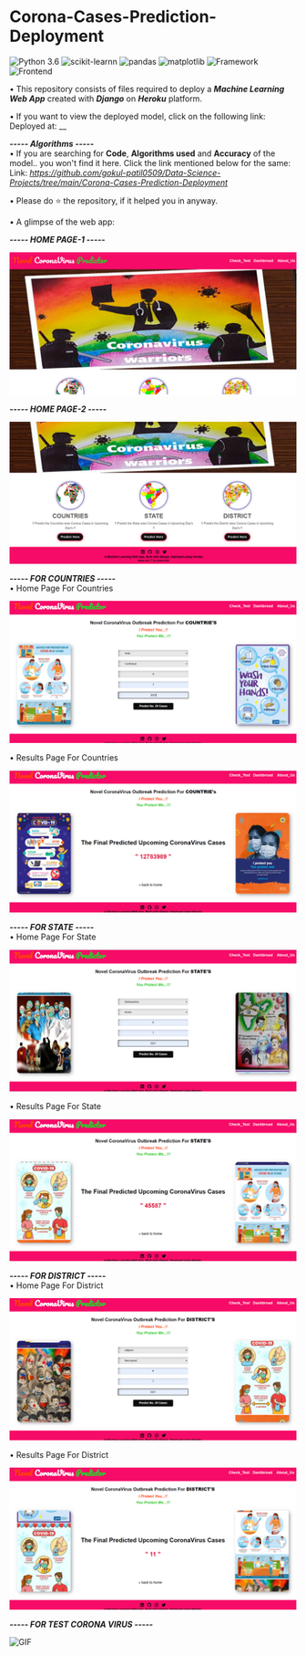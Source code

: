 # Corona-Cases-Prediction-Deployment

![Python 3.6](https://img.shields.io/badge/Python-3.6-brightgreen.svg) ![scikit-learnn](https://img.shields.io/badge/Library-Scikit_Learn-orange.svg) ![pandas](https://img.shields.io/badge/Library-Pandas-yellow.svg) ![matplotlib](https://img.shields.io/badge/Library-Matplotlib-orange.svg) ![Framework](https://img.shields.io/badge/Framework-Django-pink) ![Frontend](https://img.shields.io/badge/Frontend-HTML/CSS/JS-green)

• This repository consists of files required to deploy a ___Machine Learning Web App___ created with ___Django___ on ___Heroku___ platform.

• If you want to view the deployed model, click on the following link:<br />
Deployed at: __

_**----- Algorithms -----**_<br />
• If you are searching for __Code__, __Algorithms used__ and __Accuracy__ of the model.. you won't find it here. Click the link mentioned below for the same:<br />
Link: _https://github.com/gokul-patil0509/Data-Science-Projects/tree/main/Corona-Cases-Prediction-Deployment_

• Please do ⭐ the repository, if it helped you in anyway.

• A glimpse of the web app:

_**----- HOME PAGE-1 -----**_<br />

![Heroku-Error](readme_resources/Home_Page_1.png)

_**----- HOME PAGE-2 -----**_<br />

![Heroku-Error](readme_resources/Home_Page_2.png)

_**----- FOR COUNTRIES -----**_<br />
• Home Page For Countries

![Heroku-Error](readme_resources/Countries_home.png)

• Results Page For Countries

![Heroku-Error](readme_resources/Countries_results.png)

_**----- FOR STATE -----**_<br />
• Home Page For State

![Heroku-Error](readme_resources/State_home.png)

• Results Page For State

![Heroku-Error](readme_resources/State_results.png)

_**----- FOR DISTRICT -----**_<br />
• Home Page For District

![Heroku-Error](readme_resources/District_home.png)

• Results Page For District

![Heroku-Error](readme_resources/District_results.png)

_**----- FOR TEST CORONA VIRUS -----**_<br />

![GIF](readme_resources/Test_cv.gif)
 
